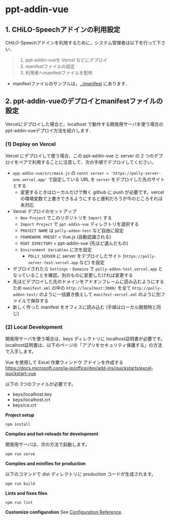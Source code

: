 # ppt-addin-vue

## 1. CHiLO-Speechアドインの利用設定

CHiLO-Speechアドインを利用するために，システム管理者は以下を行って下さい．

> 1. ppt-addin-vueを Vercel などにデプロイ
> 2. manifestファイルの設定
> 3. 利用者へmanifestファイルを配布


* manifestファイルのサンプルは，[../manifest](../manifest) にあります．


## 2. ppt-addin-vueのデプロイとmanifestファイルの設定

Vercelにデプロイした場合と，localhost で動作する開発用サーバを使う場合のppt-addin-vueデプロイ方法を紹介します．

### (1) Deploy on Vercel

Vercel にデプロイして使う場合、この ppt-addin-vue と server の 2 つのデプロイをペアで利用することに注意して、次の手順でデプロイしてください。

- `app-addin-vue/src/main.js` の `const server = 'https://polly-server-one.vercel.app'` で設定している URL を `server` をデプロイした先のサイトとする
  - 変更するときはローカルだけで無く github に push が必要です。vercel の環境変数で上書きできるようにすると便利だろうが今のところそれは未対応
- Vercel デプロイのセットアップ
  - `New Project` でこのリポジトリを `Import` する
  - `Import Project` で `ppt-addin-vue` ディレクトリを選択する
  - `PROJECT NAME` は `polly-addon-test` など自由に設定
  - `FRAMEWORK PRESET` = Vue.js (自動認識される)
  - `ROOT DIRECTORY` = ppt-addin-vue (先ほど選んだもの)
  - `Environment Variables` に次を設定
    - `POLLY_SERVER` に server をデプロイしたサイト (`https://polly-server-test.vercel.app` など) を設定
- デプロイされたら `Settings` - `Domains` で `polly-addon-test.vercel.app` となっていることを確認。別のものに変更したければ変更する
- 先ほどデプロイした先のドメインをアドオンフレームに読み込むようにするため `manifest.xml` の中の `http://localhost:3000/` を全て `http://polly-addon-test/` のように一括置き換えして `manifest-vercel.xml` のように別ファイルで保存する
- 新しく作った manifest をオフィスに読み込む (手順はローカル開発時と同じ)

### (2) Local Development

開発用サーバを使う場合は、keys ディレクトリに localhost証明書が必要です。localhost証明書は、以下のページの「アプリをセキュリティ保護する」の方法で入手します。

Vue を使用して Excel 作業ウィンドウ アドインを作成する
https://docs.microsoft.com/ja-jp/office/dev/add-ins/quickstarts/excel-quickstart-vue

以下の 3つのファイルが必要です。

- keys/localhost.key
- keys/localhost.crt
- keys/ca.crt

__Project setup__
```
npm install
```

__Compiles and hot-reloads for development__

開発用サーバは、次の方法で起動します。

```
npm run serve
```

__Compiles and minifies for production__

以下のコマンドで dist ディレクトリに production コードが生成されます。

```
npm run build
```

__Lints and fixes files__
```
npm run lint
```

__Customize configuration__
See [Configuration Reference](https://cli.vuejs.org/config/).
